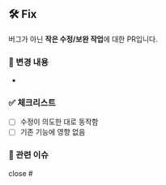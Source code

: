 ## 🛠 Fix
버그가 아닌 **작은 수정/보완 작업**에 대한 PR입니다.

### 📌 변경 내용
-

### ✅ 체크리스트
- [ ] 수정이 의도한 대로 동작함
- [ ] 기존 기능에 영향 없음

### 🔗 관련 이슈
close #
